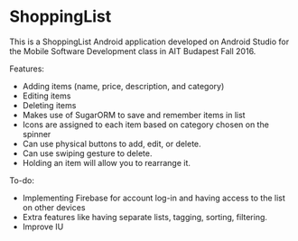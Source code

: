 # ShoppingList
This is a ShoppingList Android application developed on Android Studio for the Mobile Software Development class in AIT Budapest Fall 2016.

Features: 
- Adding items (name, price, description, and category)
- Editing items
- Deleting items
- Makes use of SugarORM to save and remember items in list
- Icons are assigned to each item based on category chosen on the spinner
- Can use physical buttons to add, edit, or delete.
- Can use swiping gesture to delete.
- Holding an item will allow you to rearrange it.

To-do:
- Implementing Firebase for account log-in and having access to the list on other devices
- Extra features like having separate lists, tagging, sorting, filtering.
- Improve IU
